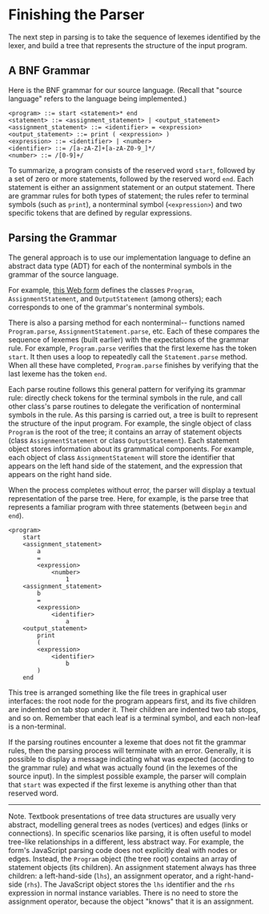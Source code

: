 # Finishing the Parser

The next step in parsing is to take the sequence of lexemes identified by the lexer, and build a tree that represents the structure of the input program.

## A BNF Grammar

Here is the BNF grammar for our source language. (Recall that "source language" refers to the language being implemented.)

```
<program> ::= start <statement>* end
<statement> ::= <assignment_statement> | <output_statement>
<assignment_statement> ::= <identifier> = <expression>
<output_statement> ::= print ( <expression> )
<expression> ::= <identifier> | <number>
<identifier> ::= /[a-zA-Z]+[a-zA-Z0-9_]*/
<number> ::= /[0-9]+/
```

To summarize, a program consists of the reserved word `start`, followed by a set of zero or more statements, followed by the reserved word `end`. Each statement is either an assignment statement or an output statement. There are grammar rules for both types of statement; the rules refer to terminal symbols (such as `print`), a nonterminal symbol (`<expression>`) and two specific tokens that are defined by regular expressions.

## Parsing the Grammar

The general approach is to use our implementation language to define an abstract data type (ADT) for each of the nonterminal symbols in the grammar of the source language.

For example, [this Web form](https://smattingly.github.io/language-implementation/) defines the classes `Program`, `AssignmentStatement`, and `OutputStatement` (among others); each corresponds to one of the grammar's nonterminal symbols.

There is also a parsing method for each nonterminal-- functions named `Program.parse`, `AssignmentStatement.parse`, etc. Each of these compares the sequence of lexemes (built earlier) with the expectations of the grammar rule. For example, `Program.parse` verifies that the first lexeme has the token `start`. It then uses a loop to repeatedly call the `Statement.parse` method. When all these have completed, `Program.parse` finishes by verifying that the last lexeme has the token `end`.

Each parse routine follows this general pattern for verifying its grammar rule: directly check tokens for the terminal symbols in the rule, and call other class's parse routines to delegate the verification of nonterminal symbols in the rule. As this parsing is carried out, a tree is built to represent the structure of the input program. For example, the single object of class `Program` is the root of the tree; it contains an array of statement objects (class `AssignmentStatement` or class `OutputStatement`). Each statement object stores information about its grammatical components. For example, each object of class `AssignmentStatement` will store the identifier that appears on the left hand side of the statement, and the expression that appears on the right hand side.

When the process completes without error, the parser will display a textual representation of the parse tree. Here, for example, is the parse tree that represents a familiar program with three statements (between `begin` and `end`).

```
<program>
    start
    <assignment_statement>
        a
        =
        <expression>
            <number>
                1
    <assignment_statement>
        b
        =
        <expression>
            <identifier>
                a
    <output_statement>
        print
        (
        <expression>
            <identifier>
                b
        )
    end

```

This tree is arranged something like the file trees in graphical user interfaces: the root node for the program appears first, and its five children are indented on tab stop under it. Their children are indented two tab stops, and so on. Remember that each leaf is a terminal symbol, and each non-leaf is a non-terminal.

If the parsing routines encounter a lexeme that does not fit the grammar rules, then the parsing process will terminate with an error. Generally, it is possible to display a message indicating what was expected (according to the grammar rule) and what was actually found (in the lexemes of the source input). In the simplest possible example, the parser will complain that `start` was expected if the first lexeme is anything other than that reserved word.

------

Note. Textbook presentations of tree data structures are usually very abstract, modelling general trees as nodes (vertices) and edges (links or connections). In specific scenarios like parsing, it is often useful to model tree-like relationships in a different, less abstract way. For example, the form's JavaScript parsing code does not explicitly deal with nodes or edges. Instead, the `Program` object (the tree root) contains an array of statement objects (its children). An assignment statement always has three children: a left-hand-side (`lhs`), an assignment operator, and a right-hand-side (`rhs`). The JavaScript object stores the `lhs` identifier and the `rhs` expression in normal instance variables. There is no need to store the assignment operator, because the object "knows" that it is an assignment.